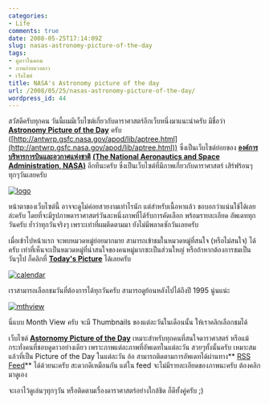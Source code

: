 ```yaml
---
categories:
- Life
comments: true
date: 2008-05-25T17:14:09Z
slug: nasas-astronomy-picture-of-the-day
tags:
- ดูดาวในคอม
- ภาพถ่ายดวงดาว
- เว็บไซต์
title: NASA's Astronomy picture of the day
url: /2008/05/25/nasas-astronomy-picture-of-the-day/
wordpress_id: 44
---
```


สวัสดีครับทุกคน วันนี้ผมมีเว็บไซต์เกี่ยวกับดาราศาสตร์อีกเว็บหนึ่งมาแนะนำครับ มีชื่อว่า **[Astronomy Picture of the Day](http://antwrp.gsfc.nasa.gov/apod/lib/aptree.html)** ครับ ([http://antwrp.gsfc.nasa.gov/apod/lib/aptree.html](http://antwrp.gsfc.nasa.gov/apod/lib/aptree.html)) ซึ่งเป็นเว็บไซต์ย่อยของ **[องค์การบริหารการบินและอวกาศแห่งชาติ](http://th.wikipedia.org/wiki/%E0%B8%AD%E0%B8%87%E0%B8%84%E0%B9%8C%E0%B8%81%E0%B8%B2%E0%B8%A3%E0%B8%99%E0%B8%B2%E0%B8%8B%E0%B8%B2)** **[(The National Aeronautics and Space Administration, NASA)](http://en.wikipedia.org/wiki/Nasa)** อีกทีนะครับ ซึ่งเป็นเว็บไซต์ที่มีภาพเกี่ยวกับดาราศาสตร์ เสิร์ฟร้อนๆทุกๆวันเลยครับ

[![logo](http://www.armno.in.th/wp-content/uploads/2008/05/logo.jpg)](http://antwrp.gsfc.nasa.gov/apod/lib/aptree.html)

หน้าตาของเว็บไซต์นี้ อาจจะดูไม่ค่อยสวยงามเท่าไรนัก แต่สำหรับเนื้อหาแล้ว ขอบอกว่าแน่นใช้ได้เลยล่ะครับ โดยที่จะมีรูปภาพดาราศาสตร์วันละหนึ่งภาพที่ได้รับการคัดเลือก พร้อมรายละเอียด อัพเดททุกวันครับ ย้ำว่าทุกวันจริงๆ เพราะเท่าที่ผมติดตามมา ยังไม่มีพลาดซักวันเลยครับ

เมื่อเข้าไปหน้าแรก จะพบหมวดหมู่ย่อยมากมาย สามารถเข้าชมในหมวดหมู่ที่สนใจ (หรือไม่สนใจ) ได้ครับ เท่าที่เห็นจะเป็นหมวดหมู่ที่น่าสนใจของคนหมู่มากซะเป็นส่วนใหญ่ หรือถ้าหากต้องการชมเป็นวันๆไป ก็คลิกที่ **[Today's Picture](http://antwrp.gsfc.nasa.gov/apod/astropix.html)** ได้เลยครับ

[![calendar](http://www.armno.in.th/wp-content/uploads/2008/05/calendar-thumb.jpg)](http://www.armno.in.th/wp-content/uploads/2008/05/calendar.jpg)

เราสามารถเลือกชมวันที่ต้องการได้ทุกวันครับ สามารถดูย้อนหลังไปได้ถึงปี 1995 นู่นแน่ะ

[![mthview](http://www.armno.in.th/wp-content/uploads/2008/05/mthview-thumb.jpg)](http://www.armno.in.th/wp-content/uploads/2008/05/mthview.jpg)

นี่แบบ Month View ครับ จะมี Thumbnails ของแต่ละวันในเดือนนั้น ให้เราคลิกเลือกชมได้

เว็บไซต์ **[Astornomy Picture of the Day](http://antwrp.gsfc.nasa.gov/apod/lib/aptree.html)** เหมาะสำหรับทุกคนที่สนใจดาราศาสตร์ หรือแม้กระทั่งคนที่ชอบดูดาวอย่างเดียว เพราะภาพแต่ละภาพที่อัพเดทในแต่ละวัน สวยๆทั้งนั้นครับ เหมาะสมแล้วที่เป็น Picture of the Day ในแต่ละวัน อ้อ สามารถติดตามการอัพเดทได้ผ่านทาง** [RSS Feed](http://antwrp.gsfc.nasa.gov/apod.rss)** ได้ด้วยนะครับ สะดวกดีเหมือนกัน แต่ใน feed จะไม่มีรายละเอียดของภาพนะครับ ต้องคลิกมาดูเอง

จะเอาไว้ดูเล่นๆทุกๆวัน หรือติดตามเรื่องดาราศาสตร์อย่างใกล้ชิด ก็ดีทั้งคู่ครับ ;)
